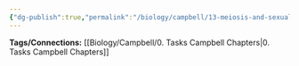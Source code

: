 ```yaml
---
{"dg-publish":true,"permalink":"/biology/campbell/13-meiosis-and-sexual-life-cycles/","dgHomeLink":true,"dgPassFrontmatter":true}
---
```


**Tags/Connections:**
[[Biology/Campbell/0. Tasks Campbell Chapters|0. Tasks Campbell Chapters]]
